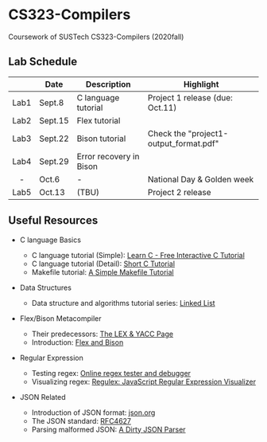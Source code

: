# CS323-Compilers

Coursework of SUSTech CS323-Compilers (2020fall)

## Lab Schedule

|       | Date    | Description             | Highlight                              |
| :---: | ------- | ----------------------- | -------------------------------------- |
| Lab1  | Sept.8  | C language tutorial     | Project 1 release (due: Oct.11)        |
| Lab2  | Sept.15 | Flex tutorial           |                                        |
| Lab3  | Sept.22 | Bison tutorial          | Check the "project1-output_format.pdf" |
| Lab4  | Sept.29 | Error recovery in Bison |                                        |
|   -   | Oct.6   | -                       | National Day & Golden week             |
| Lab5  | Oct.13  | (TBU)                   | Project 2 release                      |

## Useful Resources

+ C language Basics
  + C language tutorial (Simple): [Learn C - Free Interactive C Tutorial](https://www.learn-c.org/)
  + C language tutorial (Detail): [Short C Tutorial](http://www.stat.cmu.edu/~brian/cprog.html)
  + Makefile tutorial: [A Simple Makefile Tutorial](https://cs.colby.edu/maxwell/courses/tutorials/maketutor/)

+ Data Structures
  + Data structure and algorithms tutorial series: [Linked List](https://www.tutorialspoint.com/data_structures_algorithms/linked_list_algorithms.htm)

+ Flex/Bison Metacompiler
  + Their predecessors: [The LEX & YACC Page](http://dinosaur.compilertools.net/)
  + Introduction: [Flex and Bison](https://aquamentus.com/flex_bison.html)

+ Regular Expression
  + Testing regex: [Online regex tester and debugger](https://regex101.com/)
  + Visualizing regex: [Regulex: JavaScript Regular Expression Visualizer](https://jex.im/regulex/)

+ JSON Related
  + Introduction of JSON format: [json.org](https://www.json.org/)
  + The JSON standard: [RFC4627](https://tools.ietf.org/html/rfc4627)
  + Parsing malformed JSON: [A Dirty JSON Parser](https://rmarcus.info/blog/2014/10/05/dirty-json-parser.html)
